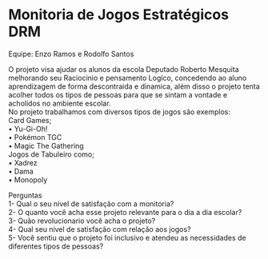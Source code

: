 # Monitoria de Jogos Estratégicos DRM
Equipe: Enzo Ramos e Rodolfo Santos

  O projeto visa ajudar os alunos da escola Deputado Roberto Mesquita melhorando seu Raciocinio e pensamento Logíco, concedendo ao aluno aprendizagem de forma descontraida e dinamica, além disso o projeto tenta acolher todos os tipos de pessoas para que se sintam a vontade e acholidos no ambiente escolar. <br/>
  No projeto trabalhamos com diversos tipos de jogos são exemplos: <br/>
  Card Games; <br/>
    • Yu-Gi-Oh! <br/>
    • Pokémon TGC <br/>
    • Magic The Gathering <br/>
  Jogos de Tabuleiro como; <br/>
    • Xadrez <br/>
    • Dama <br/>
    • Monopoly <br/>

  Perguntas <br/>
  1- Qual o seu nível de satisfação com a monitoria? <br/>
  2- O quanto você acha esse projeto relevante para o dia a dia escolar? <br/>
  3- Quão revolucionario você acha o projeto? <br/>
  4- Qual seu nivel de satisfação com relação aos jogos? <br/>
  5- Você sentiu que o projeto foi inclusivo e atendeu as necessidades de diferentes tipos de pessoas?
